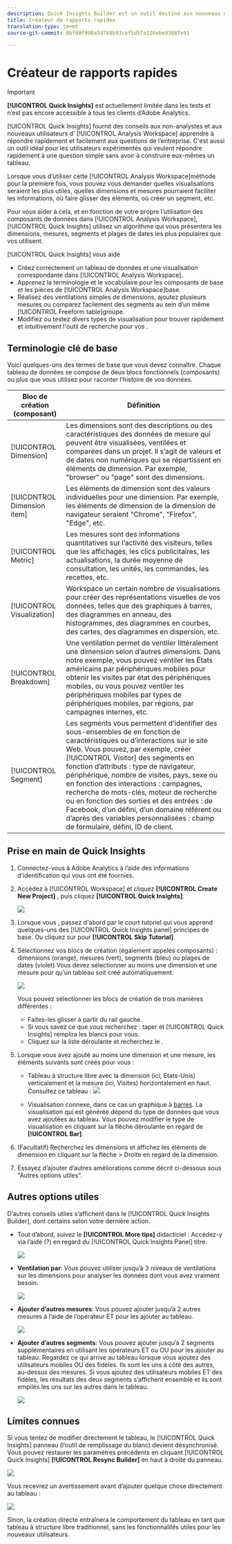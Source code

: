```yaml
---
description: Quick Insights Builder est un outil destiné aux nouveaux utilisateurs de Workspace qui les guide dans la création de tableaux de données et de visualisations.
title: Créateur de rapports rapides
translation-type: tm+mt
source-git-commit: 0bf00f990a34768b93cef5d57a126ebe93087e91

---
```



# Créateur de rapports rapides

>[!IMPORTANT]
>
>**[!UICONTROL Quick Insights]** est actuellement limitée dans les tests et n’est pas encore accessible à tous les clients d’Adobe Analytics.

[!UICONTROL Quick Insights] fournit des conseils aux non-analystes et aux nouveaux utilisateurs d’ [!UICONTROL Analysis Workspace] apprendre à répondre rapidement et facilement aux questions de l’entreprise. C&#39;est aussi un outil idéal pour les utilisateurs expérimentés qui veulent répondre rapidement à une question simple sans avoir à construire eux-mêmes un tableau.

Lorsque vous  d’utiliser cette [!UICONTROL Analysis Workspace]méthode pour la première fois, vous pouvez vous demander quelles visualisations seraient les plus utiles, quelles dimensions et mesures pourraient faciliter les informations, où faire glisser des éléments, où créer un segment, etc.

Pour vous aider à cela, et en fonction de votre propre  l’utilisation des composants de données dans [!UICONTROL Analysis Workspace], [!UICONTROL Quick Insights] utilisez un algorithme qui vous présentera les dimensions, mesures, segments et plages de dates les plus populaires que vos  utilisent.

[!UICONTROL Quick Insights] vous aide

* Créez correctement un tableau de données et une visualisation correspondante dans [!UICONTROL Analysis Workspace].
* Apprenez la terminologie et le vocabulaire pour les composants de base et les pièces de [!UICONTROL Analysis Workspace]base.
* Réalisez des ventilations simples de dimensions, ajoutez plusieurs mesures ou comparez facilement des segments au sein d’un même [!UICONTROL Freeform table]groupe.
* Modifiez ou testez divers types de visualisation pour trouver rapidement et intuitivement l&#39;outil de recherche pour vos  .

## Terminologie clé de base

Voici quelques-uns des termes de base que vous devez connaître. Chaque tableau de données se compose de deux blocs fonctionnels (composants) ou plus que vous utilisez pour raconter l’histoire de vos données.

| Bloc de création (composant) | Définition |
|---|---|
| [!UICONTROL Dimension] | Les dimensions sont des descriptions ou des caractéristiques des données de mesure qui peuvent être visualisées, ventilées et comparées dans un projet. Il s’agit de valeurs et de dates non numériques qui se répartissent en éléments de dimension. Par exemple, &quot;browser&quot; ou &quot;page&quot; sont des dimensions. |
| [!UICONTROL Dimension item] | Les éléments de dimension sont des valeurs individuelles pour une dimension. Par exemple, les éléments de dimension de la dimension de navigateur seraient &quot;Chrome&quot;, &quot;Firefox&quot;, &quot;Edge&quot;, etc. |
| [!UICONTROL Metric] | Les mesures sont des informations quantitatives sur l’activité des visiteurs, telles que les affichages, les clics publicitaires, les actualisations, la durée moyenne de consultation, les unités, les commandes, les recettes, etc. |
| [!UICONTROL Visualization] | Workspace  un certain nombre de visualisations [](/help/analyze/analysis-workspace/visualizations/t-sync-visualization.md) pour créer des représentations visuelles de vos données, telles que des graphiques à barres, des diagrammes en anneau, des histogrammes, des diagrammes en courbes, des cartes, des diagrammes en dispersion, etc. |
| [!UICONTROL Breakdown] | Une ventilation permet de ventiler littéralement une dimension selon d’autres dimensions. Dans notre exemple, vous pouvez ventiler les États américains par périphériques mobiles pour obtenir les visites par état des périphériques mobiles, ou vous pouvez ventiler les périphériques mobiles par types de périphériques mobiles, par régions, par campagnes internes, etc. |
| [!UICONTROL Segment] | Les segments vous permettent d’identifier des sous-ensembles de en fonction de caractéristiques ou d’interactions sur le site Web. Vous pouvez, par exemple, créer [!UICONTROL Visitor] des segments en fonction d’attributs : type de navigateur, périphérique, nombre de visites, pays, sexe ou en fonction des interactions : campagnes, recherche de mots-clés, moteur de recherche ou en fonction des sorties et des entrées : de Facebook, d’un défini, d’un domaine référent ou d’après des variables personnalisées : champ de formulaire,  défini, ID de client. |

## Prise en main de Quick Insights

1. Connectez-vous à Adobe Analytics à l’aide des informations d’identification qui vous ont été fournies.
1. Accédez à [!UICONTROL Workspace] et cliquez **[!UICONTROL Create New Project]** , puis cliquez **[!UICONTROL Quick Insights]**.

   ![](assets/qibuilder.png)

1. Lorsque vous , passez d&#39;abord par le court tutoriel qui vous apprend quelques-uns des [!UICONTROL Quick Insights panel] principes de base. Ou cliquez sur pour **[!UICONTROL Skip Tutorial]**.
1. Sélectionnez vos blocs de création (également appelés composants) : dimensions (orange), mesures (vert), segments (bleu) ou plages de dates (violet) Vous devez sélectionner au moins une dimension et une mesure pour qu’un tableau soit créé automatiquement.

   ![](assets/qibuilder2.png)

   Vous pouvez sélectionner les blocs de création de trois manières différentes :
   * Faites-les glisser à partir du rail gauche.
   * Si vous savez ce que vous recherchez :  taper et [!UICONTROL Quick Insights] remplira les blancs pour vous.
   * Cliquez sur la liste déroulante et recherchez le .

1. Lorsque vous avez ajouté au moins une dimension et une mesure, les éléments suivants sont créés pour vous :

   * Tableau à structure libre avec la dimension (ici, Etats-Unis) verticalement et la mesure (ici, Visites) horizontalement en haut. Consultez ce tableau :
   ![](assets/qibuilder3.png)

   * Visualisation connexe, dans ce cas un graphique à [barres](/help/analyze/analysis-workspace/visualizations/bar.md). La visualisation qui est générée dépend du type de données que vous avez ajoutées au tableau. Vous pouvez modifier le type de visualisation en cliquant sur la flèche déroulante en regard de **[!UICONTROL Bar]**.


1. (Facultatif) Recherchez les dimensions et affichez les éléments de dimension en cliquant sur la flèche > Droite en regard de la dimension.

1. Essayez d’ajouter d’autres améliorations comme décrit ci-dessous sous &quot;Autres options utiles&quot;.

## Autres options utiles

D’autres conseils utiles s’affichent dans le [!UICONTROL Quick Insights Builder], dont certains selon votre dernière action.

* Tout d’abord, suivez le **[!UICONTROL More tips]** didacticiel : Accédez-y via l’aide (?) en regard du [!UICONTROL Quick Insights Panel] titre.

   ![](assets/qibuilder4.png)

* **Ventilation par**: Vous pouvez utiliser jusqu’à 3 niveaux de ventilations sur les dimensions pour analyser les données dont vous avez vraiment besoin.

   ![](assets/qibuilder5.png)

* **Ajouter d’autres mesures**: Vous pouvez ajouter jusqu’à 2 autres mesures à l’aide de l’opérateur ET pour les ajouter au tableau.

   ![](assets/qibuilder6.png)

* **Ajouter d’autres segments**: Vous pouvez ajouter jusqu’à 2 segments supplémentaires en utilisant les opérateurs ET ou OU pour les ajouter au tableau. Regardez ce qui arrive au tableau lorsque vous ajoutez des utilisateurs mobiles OU des fidèles. Ils sont les uns à côté des autres, au-dessus des mesures. Si vous ajoutez des utilisateurs mobiles ET des fidèles, les résultats des deux segments s’affichent ensemble et ils sont empilés les uns sur les autres dans le tableau.

   ![](assets/qibuilder7.png)

## Limites connues

Si vous tentez de modifier directement le tableau, le [!UICONTROL Quick Insights] panneau (l’outil de remplissage du blanc) devient désynchronisé. Vous pouvez restaurer les paramètres précédents en cliquant [!UICONTROL Quick Insights] **[!UICONTROL Resync Builder]** en haut à droite du panneau.

![](assets/qibuilder9.png)

Vous recevrez un avertissement avant d’ajouter quelque chose directement au tableau :

![](assets/qibuilder8.png)

Sinon, la création directe entraînera le comportement du tableau en tant que tableau à structure libre traditionnel, sans les fonctionnalités utiles pour les nouveaux utilisateurs.

